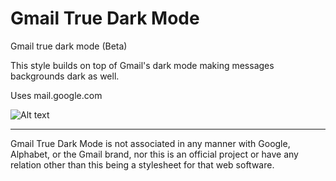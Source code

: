 # Gmail True Dark Mode
Gmail true dark mode (Beta)

This style builds on top of Gmail's dark mode making messages backgrounds dark as well.

Uses mail.google.com

![Alt text](https://cdn.githubraw.com/aalvarado/gmail-true-dark/main/gmail-true-dark-mode-preview.webp)

---
Gmail True Dark Mode is not associated in any manner with Google, Alphabet, or the Gmail brand, nor this is an official project or have any relation other than this being a stylesheet for that web software.
